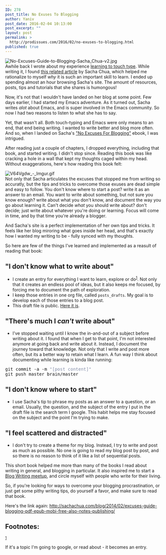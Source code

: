 ```yaml
---
ID: 278
post_title: No Exuses To Blogging
author: Yaniv
post_date: 2016-02-04 10:13:00
post_excerpt: ""
layout: post
permalink: >
  http://prodissues.com/2016/02/no-exuses-to-blogging.html
published: true
---
```

<div class="figure">

<img src="http://media.prodissues.com.s3.amazonaws.com/images/2016/02/No-Excuses-Guide-to-Blogging-Sacha_Chua-v2.jpg" alt="No-Excuses-Guide-to-Blogging-Sacha_Chua-v2.jpg" />

</div>
Awhile back I wrote about my experience <a href="http://prodissues.com/2015/10/on-touch-typing-and-failure.html">learning to touch type</a>. While writing it, I found <a href="//sachachua.com/blog/2011/09/deliberate-practice-typing-faster-and-emacs/">this related article</a> by Sacha Chua, which helped me rationalize to myself <i>why</i> it is such an important skill to learn. I ended up spending almost an hour browsing Sacha's site. The amount of resources, posts, tips and tutorials that she shares is humongous!

<!--more-->

Now, it's not that I wouldn't have landed on her blog at some point. Few days earlier, I had started my Emacs adventure. As it turned out, Sacha writes <i>alot</i> about Emacs, and is super involved in the Emacs community. So now I had two reasons to listen to what she has to say.

Yet, that wasn't all. Both touch-typing and Emacs were only means to an end, that end being writing. I wanted to write better and blog more often. And so, when I landed on Sacha's <a href="http://sachachua.com/blog/series/a-no-excuses-guide-to-blogging/">"No Excuses For Blogging"</a> ebook, I was intrigued.

After reading just a couple of chapters, I dropped everything, including that book, and started writing. I didn't stop since. Reading this book was like cracking a hole in a wall that kept my thoughts caged within my head. Without exaggerations, here's how reading this book felt:
<div class="figure">

<img src="http://media.prodissues.com/images/2015/11/V64Vgdw_-_Imgur.gif" alt="V64Vgdw_-_Imgur.gif" />

</div>
Not only that Sacha articulates the excuses that stopped me from writing so accuratly, but the tips and tricks to overcome those exuses are dead simple and easy to follow. You don't know where to start a post? write it as an answer to an email. You want to write about something, but not sure you know enough? write about what you don't know, and document the way you go about learning it. Can't decide <i>what</i> you should write about? don't decide; just write about whatever you're doing or learning. Focus will come in time, and by that time you're already a blogger.

And Sacha's site is a perfect implementation of her own tips and tricks. It feels like her blog miroring what goes inside her head, and that's exactly how I wanted my writing to be - fully synced with my thoughts.

So here are few of the things I've learned and implemented as a reasult of reading that book:
<div id="outline-container-orgheadline1" class="outline-2">
<h2 id="orgheadline1">"I don't know what to write about"</h2>
<div id="text-orgheadline1" class="outline-text-2">
<ul class="org-ul">
	<li>I create an entry for everything I want to learn, explore or do<sup><a id="fnr.1" class="footref" href="#fn.1">1</a></sup>. Not only that it creates an endless pool of ideas, but it also keeps me focused, by forcing me to document the path of exploration.</li>
	<li>I keep those entries in one org file, called <code>posts_drafts</code>. My goal is to develop each of those entries to a blog post.</li>
	<li>This draft file is public. <a href="http://prodissues.com/2015/11/drafts.html">Here it is</a>.</li>
</ul>
</div>
</div>
<div id="outline-container-orgheadline2" class="outline-2">
<h2 id="orgheadline2">"There's much I <i>can't</i> write about"</h2>
<div id="text-orgheadline2" class="outline-text-2">
<ul class="org-ul">
	<li>I've stopped waiting until I know the in-and-out of a subject before writing about it. I found that when I get to that point, I'm not interested anymore at going back and write about it. Instead, I document the journey toward that knowledge. Not only that I write and post more often, but its a better way to retain what I learn. A fun way I think about documenting while learning is kinda like running:</li>
</ul>
<div class="org-src-container">
<pre class="src src-sh">git commit -a -m <span style="color: #848ea9;">"[post content]"</span>
git push master brain/master
</pre>
</div>
</div>
</div>
<div id="outline-container-orgheadline3" class="outline-2">
<h2 id="orgheadline3">"I don't know where to start"</h2>
<div id="text-orgheadline3" class="outline-text-2">
<ul class="org-ul">
	<li>I use Sacha's tip to phrase my posts as an answer to a question, or an email. Usually, the question, and the subject of the entry I put in the draft file is the search term I google. This habit helps me stay focused on the subject and the point I'm trying to make.</li>
</ul>
</div>
</div>
<div id="outline-container-orgheadline4" class="outline-2">
<h2 id="orgheadline4">"I feel scattered and distracted"</h2>
<div id="text-orgheadline4" class="outline-text-2">
<ul class="org-ul">
	<li>I don't try to create a theme for my blog. Instead, I try to write and post as much as possible. No one is going to read my blog post by post, and so there is no reason to think of it like a list of sequential posts.</li>
</ul>
This short book helped me more than many of the books I read about writing in general, and blogging in particular. It also inspired me to start a <a href="http://www.meetup.com/Blog-writing/">Blog Writing meetup</a>, and circle myself with people who write for their living.

So, if you're looking for ways to overcome your blogging procrastination, or just get some pithy writing tips, do yourself a favor, and make sure to read that book.

Here's the link again: <a href="http://sachachua.com/blog/2014/02/excuses-guide-blogging-pdf-epub-mobi-free-also-notes-publishing/">http://sachachua.com/blog/2014/02/excuses-guide-blogging-pdf-epub-mobi-free-also-notes-publishing/</a>

</div>
</div>
<div id="footnotes">
<h2 class="footnotes">Footnotes:</h2>
<div id="text-footnotes">
<div class="footdef">

<sup><a id="fn.1" class="footnum" href="#fnr.1">1</a></sup>
<div class="footpara">
<p class="footpara">If it's a topic I'm going to google, or read about - it becomes an entry.</p>

</div>
</div>
</div>
</div>